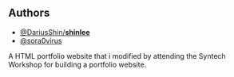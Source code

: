 
## Authors

- [@DariusShin/__shinlee__](https://github.com/DariusShin)
- [@sora0virus](https://github.com/sora0virus)


A HTML portfolio website that i modified by attending the Syntech Workshop for building a portfolio website.